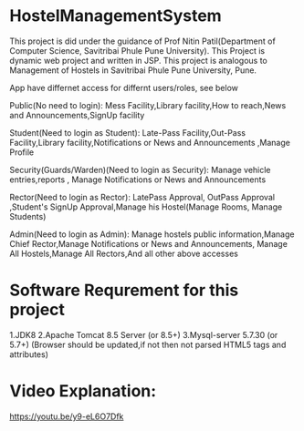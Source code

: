 # HostelManagementSystem
This project is did under the guidance of 
Prof Nitin Patil(Department of Computer Science, Savitribai Phule Pune University).
This Project is dynamic web project and written in JSP.
This project is analogous to Management of Hostels in Savitribai Phule Pune University, Pune.

App have differnet access for differnt users/roles, see below

Public(No need to login):
  Mess Facility,Library facility,How to reach,News and Announcements,SignUp facility

Student(Need to login as Student):
  Late-Pass Facility,Out-Pass Facility,Library facility,Notifications or News and Announcements ,Manage Profile 

Security(Guards/Warden)(Need to login as Security):
  Manage vehicle entries,reports ,
  Manage Notifications or News and Announcements

Rector(Need to login as Rector):
  LatePass Approval, OutPass Approval ,Student's SignUp Approval,Manage his Hostel(Manage Rooms, Manage Students) 
  
Admin(Need to login as Admin):
Manage hostels public information,Manage Chief Rector,Manage Notifications or News and Announcements,
Manage All Hostels,Manage All Rectors,And all other above accesses

# Software Requrement for this project
1.JDK8
2.Apache Tomcat 8.5 Server (or 8.5+)
3.Mysql-server 5.7.30 (or 5.7+)
(Browser should be updated,if not then not parsed HTML5 tags and attributes)

# Video Explanation:
https://youtu.be/y9-eL6O7Dfk
